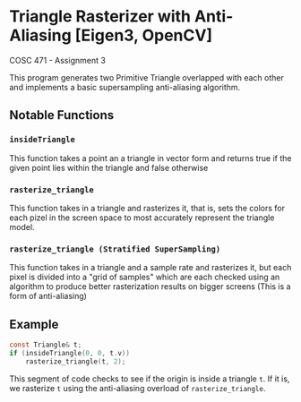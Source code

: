 # Triangle Rasterizer with Anti-Aliasing [Eigen3, OpenCV]

COSC 471 - Assignment 3

This program generates two Primitive Triangle overlapped with each other and implements a basic supersampling anti-aliasing algorithm.

## Notable Functions

### ```insideTriangle```
This function takes a point an a triangle in vector form and returns true if the given point lies within the triangle and false otherwise

### ```rasterize_triangle```
This function takes in a triangle and rasterizes it, that is, sets the colors for each pizel in the screen space to most accurately represent the triangle model.

### ```rasterize_triangle (Stratified SuperSampling)```
This function takes in a triangle and a sample rate and rasterizes it, but each pixel is divided into a "grid of samples" which are each checked using an algorithm to produce better rasterization results on bigger screens (This is a form of anti-aliasing)


## Example

```c
const Triangle& t;
if (insideTriangle(0, 0, t.v))
    rasterize_triangle(t, 2);
```
This segment of code checks to see if the origin is inside a triangle `t`. If it is, we rasterize `t` using the anti-aliasing overload of `rasterize_triangle`.
